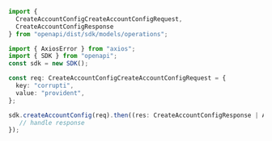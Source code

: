 <!-- Start SDK Example Usage -->
```typescript
import {
  CreateAccountConfigCreateAccountConfigRequest,
  CreateAccountConfigResponse
} from "openapi/dist/sdk/models/operations";

import { AxiosError } from "axios";
import { SDK } from "openapi";
const sdk = new SDK();

const req: CreateAccountConfigCreateAccountConfigRequest = {
  key: "corrupti",
  value: "provident",
};

sdk.createAccountConfig(req).then((res: CreateAccountConfigResponse | AxiosError) => {
   // handle response
});
```
<!-- End SDK Example Usage -->